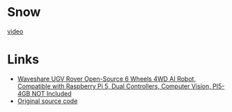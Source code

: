 # Snow
[video](https://youtu.be/qC5WNuGszUw)
# Links
* [Waveshare UGV Rover Open-Source 6 Wheels 4WD AI Robot, Compatible with Raspberry Pi 5, Dual Controllers, Computer Vision, PI5-4GB NOT Included ](https://www.amazon.com/dp/B0D2L1ST5X)
* [Original source code](https://github.com/waveshareteam/ugv_rpi)
